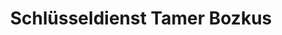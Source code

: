 ---
title: "Schlüsseldienst Tamer Bozkus"
url: /tuttlingen/schluesseldienst-tamer-bozkus/
shop: Eisenwaren
---